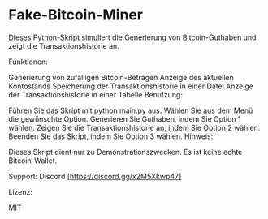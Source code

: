 # Fake-Bitcoin-Miner

Dieses Python-Skript simuliert die Generierung von Bitcoin-Guthaben und zeigt die Transaktionshistorie an.

Funktionen:

Generierung von zufälligen Bitcoin-Beträgen
Anzeige des aktuellen Kontostands
Speicherung der Transaktionshistorie in einer Datei
Anzeige der Transaktionshistorie in einer Tabelle
Benutzung:

Führen Sie das Skript mit python main.py aus.
Wählen Sie aus dem Menü die gewünschte Option.
Generieren Sie Guthaben, indem Sie Option 1 wählen.
Zeigen Sie die Transaktionshistorie an, indem Sie Option 2 wählen.
Beenden Sie das Skript, indem Sie Option 3 wählen.
Hinweis:

Dieses Skript dient nur zu Demonstrationszwecken.
Es ist keine echte Bitcoin-Wallet.

Support:
Discord [https://discord.gg/x2M5Xkwp47]

Lizenz:

MIT
